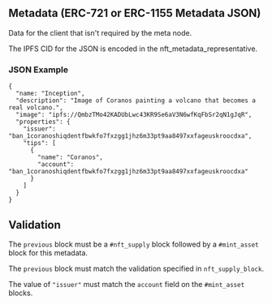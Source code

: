 ## Metadata (ERC-721 or ERC-1155 Metadata JSON)

Data for the client that isn't required by the meta node.

The IPFS CID for the JSON is encoded in the nft_metadata_representative.


### JSON Example

```
{
  "name: "Inception",
  "description": "Image of Coranos painting a volcano that becomes a real volcano.",
  "image": "ipfs://QmbzTMo42KADUbLwc43KR9Se6aV3N6wfKqFbSr2qN1gJqR",
  "properties": {
    "issuer": "ban_1coranoshiqdentfbwkfo7fxzgg1jhz6m33pt9aa8497xxfageuskroocdxa",
    "tips": [
      {
        "name": "Coranos",
        "account": "ban_1coranoshiqdentfbwkfo7fxzgg1jhz6m33pt9aa8497xxfageuskroocdxa"
      }
    ]
  }
}
```

## Validation

The `previous` block must be a `#nft_supply` block followed by a `#mint_asset` block for this metadata.

The `previous` block must match the validation specified in `nft_supply_block`.

The value of `"issuer"` must match the `account` field on the `#mint_asset` blocks.

